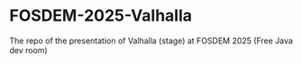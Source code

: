 # FOSDEM-2025-Valhalla
The repo of the presentation of Valhalla (stage) at FOSDEM 2025 (Free Java dev room)
